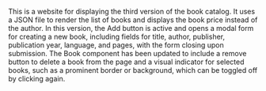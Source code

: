 This is a website for displaying the third version of the book catalog. It uses a JSON file to render the list of books and displays the book price instead of the author. In this version, the Add button is active and opens a modal form for creating a new book, including fields for title, author, publisher, publication year, language, and pages, with the form closing upon submission. The Book component has been updated to include a remove button to delete a book from the page and a visual indicator for selected books, such as a prominent border or background, which can be toggled off by clicking again.
